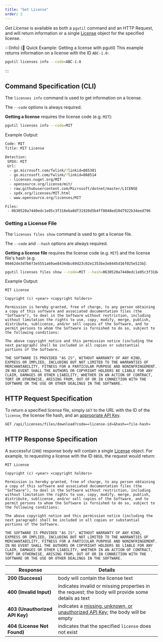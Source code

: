 ```yaml
---
title: "Get License"
order: 2
---
```


*Get License* is available as both a `pgutil` command and an HTTP Request, and will return information or a single [License](/docs/proget/reference-api/proget-api-licenses#license-object) object for the specified license.

:::(Info) (🚀 Quick Example: Getting a license with pgutil)
This example returns information on a license with the ID `ABC-1.0`:

```bash
pgutil licenses info --code=ABC-1.0
```
:::

## Command Specification (CLI)
The `licenses info` command is used to get information on a license.

The `--code` options is always required.

**Getting a license** requires the license code (e.g. `MIT`):

```bash
pgutil licenses info --code=MIT

```
Example Output:

```bash
Code: MIT
Title: MIT License

Detection:
 SPDX: MIT
 Url:
  - go.microsoft.com/fwlink/?linkid=865381
  - go.microsoft.com/fwlink/?linkid=868514
  - licenses.nuget.org/MIT
  - opensource.org/license/mit/
  - raw.githubusercontent.com/Microsoft/dotnet/master/LICENSE
  - spdx.org/licenses/MIT.html
  - www.opensource.org/licenses/MIT

Files:
 - 0630520a7440edc1e05c3f318eba0df31920d5b4ff0848ed10d7922b34eed796
```

### Getting a License File
The `licenses files show` command is used to get a license file.

The `--code` and `--hash` options are always required.

**Getting a license file** requires the license code (e.g. `MIT`) and the license file's hash (e.g. `00462de3d7b6f3e5551a69ae84344bc69d23c02e1353be3e8445d16f025e523b`):

```bash
pgutil licenses files show --code=MIT --hash=0630520a7440edc1e05c3f318eba0df31920d5b4ff0848ed10d7922b34eed796
```

Example Output:

```plaintext
MIT License

Copyright (c) <year> <copyright holders>

Permission is hereby granted, free of charge, to any person obtaining a copy of this software and associated documentation files (the "Software"), to deal in the Software without restriction, including without limitation the rights to use, copy, modify, merge, publish, distribute, sublicense, and/or sell copies of the Software, and to permit persons to whom the Software is furnished to do so, subject to the following conditions:

The above copyright notice and this permission notice (including the next paragraph) shall be included in all copies or substantial portions of the Software.

THE SOFTWARE IS PROVIDED "AS IS", WITHOUT WARRANTY OF ANY KIND, EXPRESS OR IMPLIED, INCLUDING BUT NOT LIMITED TO THE WARRANTIES OF MERCHANTABILITY, FITNESS FOR A PARTICULAR PURPOSE AND NONINFRINGEMENT. IN NO EVENT SHALL THE AUTHORS OR COPYRIGHT HOLDERS BE LIABLE FOR ANY CLAIM, DAMAGES OR OTHER LIABILITY, WHETHER IN AN ACTION OF CONTRACT, TORT OR OTHERWISE, ARISING FROM, OUT OF OR IN CONNECTION WITH THE SOFTWARE OR THE USE OR OTHER DEALINGS IN THE SOFTWARE.
```

## HTTP Request Specification
To return a specified license file, simply `GET` to the URL with the ID of the `license`, the license file hash, and an [appropriate API Key](/docs/proget/reference-api/proget-api-licenses#authentication).

```plaintext
GET /api/licenses/files/download?code=«license-id»&hash=«file-hash»
```

## HTTP Response Specification
A successful (`200`) response body will contain a single [License](/docs/proget/reference-api/proget-api-licenses#license-object) object. For example, to requesting a license with the ID `0BSD`, the request would return:

```
MIT License

Copyright (c) <year> <copyright holders>

Permission is hereby granted, free of charge, to any person obtaining a copy of this software and associated documentation files (the "Software"), to deal in the Software without restriction, including without limitation the rights to use, copy, modify, merge, publish, distribute, sublicense, and/or sell copies of the Software, and to permit persons to whom the Software is furnished to do so, subject to the following conditions:

The above copyright notice and this permission notice (including the next paragraph) shall be included in all copies or substantial portions of the Software.

THE SOFTWARE IS PROVIDED "AS IS", WITHOUT WARRANTY OF ANY KIND, EXPRESS OR IMPLIED, INCLUDING BUT NOT LIMITED TO THE WARRANTIES OF MERCHANTABILITY, FITNESS FOR A PARTICULAR PURPOSE AND NONINFRINGEMENT. IN NO EVENT SHALL THE AUTHORS OR COPYRIGHT HOLDERS BE LIABLE FOR ANY CLAIM, DAMAGES OR OTHER LIABILITY, WHETHER IN AN ACTION OF CONTRACT, TORT OR OTHERWISE, ARISING FROM, OUT OF OR IN CONNECTION WITH THE SOFTWARE OR THE USE OR OTHER DEALINGS IN THE SOFTWARE.
```

| Response | Details |
|---|---|
| **200 (Success)** | body will contain the license text |
| **400 (Invalid Input)** | indicates invalid or missing properties in the request; the body will provide some details as text |
|  **403 (Unauthorized API Key)** | indicates a [missing, unknown, or unauthorized API Key](/docs/proget/reference-api/proget-api-licenses#authentication); the body will be empty |
| **404 (License Not Found)** | indicates that the specified `license` does not exist |
